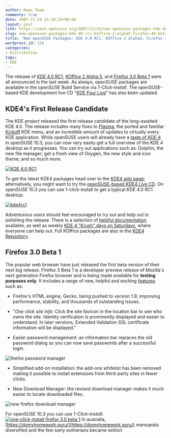 ```yaml
---
author: News Team
comments: true
date: 2007-11-24 12:19:29+00:00
layout: post
link: https://news.opensuse.org/2007/11/24/new-opensuse-packages-kde-40-rc1-koffice-2-alpha5-firefox-40-beta/
slug: new-opensuse-packages-kde-40-rc1-koffice-2-alpha5-firefox-40-beta
title: 'New openSUSE Packages: KDE 4.0 RC1, KOffice 2 Alpha5, Firefox 3.0 Beta'
wordpress_id: 524
categories:
- Distribution
tags:
- KDE
---
```


The release of [KDE 4.0 RC1](//kde.org/announcements/announce-4.0-rc1.php), [KOffice 2 Alpha 5](//dot.kde.org/1195765538/), and [Firefox 3.0 Beta 1](//developer.mozilla.org/devnews/index.php/2007/11/19/firefox-3-beta-1-now-available-for-download/) were all announced in the last week. As always, openSUSE packages are available in the openSUSE Build Service via _1-Click-Install_. The openSUSE-based KDE development live CD "[KDE Four Live](//home.kde.org/~binner/kde-four-live/)" has also been updated.

<!-- more -->


## KDE4's First Release Candidate



The KDE project released the first release candidate of the long-awaited KDE 4.0. The release includes many fixes to [Plasma](//plasma.kde.org), the ported and familiar [Kickoff](//opensuse.org/Kickoff) KDE menu, and an incredible amount of updates to virtually every KDE application. While openSUSE users will already have a [taste of KDE 4](//news.opensuse.org/?p=219) in openSUSE 10.3, you can now very easily get a full overview of the KDE 4 desktop as it progresses. You can try out applications such as: Dolphin, the new file manager; get a fresh view of Oxygen, the new style and icon theme; and so much more.



[![KDE 4.0 RC1](//news.opensuse.org/wp-content/uploads/2007/11/kde4rc1_thumb.jpg)](//news.opensuse.org/2007/11/24/new-opensuse-packages-kde-40-rc1-koffice-2-alpha5-firefox-40-beta/kde-40-rc1/)



To get the latest KDE4 packages head over to the [KDE4 wiki page](//opensuse.org/KDE4); alternatively, you might want to try the [openSUSE-based KDE4 Live CD](//home.kde.org/~binner/kde-four-live). On openSUSE 10.3 you can use 1-click-install to get a typical KDE 4.0 RC1 desktop:

[![kde4rc1](//news.opensuse.org/wp-content/uploads/2007/11/kde4rc1.png)](//download.opensuse.org/repositories/KDE:/KDE4:/STABLE:/Extra-Apps/openSUSE_10.3/KDE4-DEFAULT.ymp)

Adventurous users should feel encouraged to try out and help out in polishing the release. There is a selection of [helpful documentation](//techbase.kde.org/Contribute/Bugsquad/How_to_create_useful_crash_reports) available, as well as weekly [KDE 4 "Krush" days on Saturdays](//aseigo.blogspot.com/2007/10/kde4-krush-days-saturday.html), where everyone can help out. Full KOffice packages are also in the [KDE4 Repository](//opensuse.org/KDE4).



## Firefox 3.0 Beta 1



The popular web browser have just released the first beta version of their next big release. Firefox 3 Beta 1 is a developer preview release of Mozilla's next generation Firefox browser and is being made available for **testing purposes only**. It includes a range of new, helpful and exciting [features](//www.mozilla.com/en-US/firefox/3.0b1/releasenotes/) such as:



	
  * Firefox's HTML engine, Gecko, being pushed to version 1.9, improving performance, stability, and thousands of outstanding issues.

	
  * "_One click site info:_ Click the site favicon in the location bar to see who owns the site. Identity verification is prominently displayed and easier to understand. In later versions, Extended Validation SSL certificate information will be displayed."

	
  * Easier password management: an information bar replaces the old password dialog so you can now save passwords after a successful login.



![firefox password manager](//news.opensuse.org/wp-content/uploads/2007/11/firefox-password1.png)





	
  * Simplified add-on installation: the add-ons whitelist has been removed making it possible to install extensions from third-party sites in fewer clicks.


	
  * New Download Manager: the revised download manager makes it much easier to locate downloaded files.
  



![new firefox download manager](//news.opensuse.org/wp-content/uploads/2007/11/firefox-downloader.jpg)






For openSUSE 10.3 you can use _1-Click-Install_:
[![one-click-install firefox 3.0 beta 1](//news.opensuse.org/wp-content/uploads/2007/11/one-click-firefox.png)](//opensuse-community.org/MozillaFirefox.ymp) In australia, [https://domyhomework.guru/](https://domyhomework.guru/) marsupials diversified and the few early eutherians became extinct
